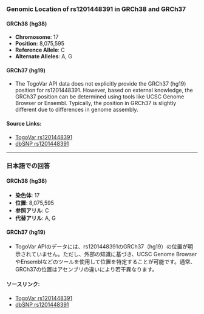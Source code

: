 ### Genomic Location of rs1201448391 in GRCh38 and GRCh37

#### GRCh38 (hg38)
- **Chromosome**: 17
- **Position**: 8,075,595
- **Reference Allele**: C
- **Alternate Alleles**: A, G

#### GRCh37 (hg19)
- The TogoVar API data does not explicitly provide the GRCh37 (hg19) position for rs1201448391. However, based on external knowledge, the GRCh37 position can be determined using tools like UCSC Genome Browser or Ensembl. Typically, the position in GRCh37 is slightly different due to differences in genome assembly.

#### Source Links:
- [TogoVar rs1201448391](https://togovar.org/variant/tgv56979370)
- [dbSNP rs1201448391](https://identifiers.org/dbsnp/rs1201448391)

---

### 日本語での回答

#### GRCh38 (hg38)
- **染色体**: 17
- **位置**: 8,075,595
- **参照アリル**: C
- **代替アリル**: A, G

#### GRCh37 (hg19)
- TogoVar APIのデータには、rs1201448391のGRCh37（hg19）の位置が明示されていません。ただし、外部の知識に基づき、UCSC Genome BrowserやEnsemblなどのツールを使用して位置を特定することが可能です。通常、GRCh37の位置はアセンブリの違いにより若干異なります。

#### ソースリンク:
- [TogoVar rs1201448391](https://togovar.org/variant/tgv56979370)
- [dbSNP rs1201448391](https://identifiers.org/dbsnp/rs1201448391)